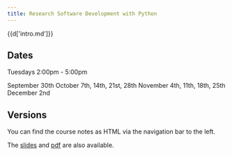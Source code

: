 ```yaml
---
title: Research Software Development with Python
---
```


{{d['intro.md']}}

Dates
-----

Tuesdays 2:00pm - 5:00pm

September 30th
October 7th, 14th, 21st, 28th
November 4th, 11th, 18th, 25th
December 2nd

Versions
--------

You can find the course notes as HTML via the navigation bar to the left.

The [slides](reveal.html) and [pdf](notes.pdf) are also available.
